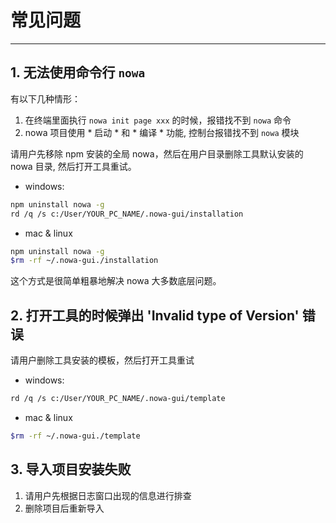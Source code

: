 # 常见问题

---

## 1. 无法使用命令行 `nowa`

有以下几种情形：

1. 在终端里面执行 `nowa init page xxx` 的时候，报错找不到 `nowa` 命令
2. nowa 项目使用 * 启动 * 和 * 编译 * 功能, 控制台报错找不到 `nowa` 模块

请用户先移除 npm 安装的全局 nowa，然后在用户目录删除工具默认安装的 nowa 目录, 然后打开工具重试。

* windows:

``` sh
npm uninstall nowa -g
rd /q /s c:/User/YOUR_PC_NAME/.nowa-gui/installation
```

* mac & linux

```sh
npm uninstall nowa -g
$rm -rf ~/.nowa-gui./installation
```
这个方式是很简单粗暴地解决 nowa 大多数底层问题。


## 2. 打开工具的时候弹出 'Invalid type of Version' 错误

请用户删除工具安装的模板，然后打开工具重试
* windows:

``` sh
rd /q /s c:/User/YOUR_PC_NAME/.nowa-gui/template
```

* mac & linux

```sh
$rm -rf ~/.nowa-gui./template
```

## 3. 导入项目安装失败

1. 请用户先根据日志窗口出现的信息进行排查
2. 删除项目后重新导入




